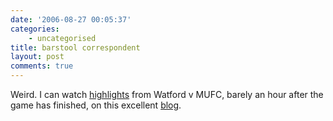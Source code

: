 ```yaml
---
date: '2006-08-27 00:05:37'
categories:
    - uncategorised
title: barstool correspondent
layout: post
comments: true
---
```


Weird. I can watch
[highlights](http://soccerlens.com/watford-1-2-manchester-united-shaky-very-shaky/2138546.html)
from Watford v MUFC, barely an hour after the game has finished, on this
excellent [blog](http://soccerlens.com/).
